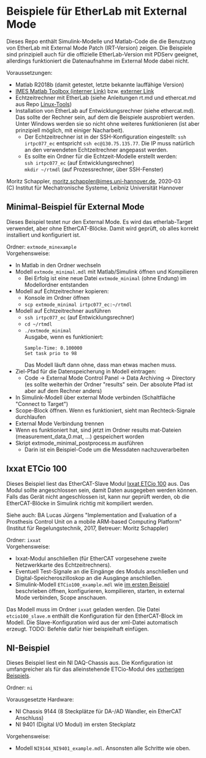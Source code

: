 # Beispiele für EtherLab mit External Mode

Dieses Repo enthält Simulink-Modelle und Matlab-Code die die Benutzung von EtherLab mit External Mode Patch (IRT-Version) zeigen.
Die Beispiele sind prinzipiell auch für die offizielle EtherLab-Version mit PDServ geeignet, allerdings funktioniert die Datenaufnahme im External Mode dabei nicht.

Voraussetzungen:
* Matlab R2018b (damit getestet, letzte bekannte lauffähige Version)
* [IMES Matlab Toolbox (interner Link)](https://gitlab.projekt.uni-hannover.de/imes-material/matlab-toolbox) bzw. [externer Link](https://github.com/SchapplM/matlab_toolbox)
* Echtzeitrechner mit EtherLab (siehe Anleitungen rt.md und ethercat.md aus Repo [Linux-Tools](https://gitlab.projekt.uni-hannover.de/imes-material/linux-tools))
* Installation von EtherLab auf Entwicklungsrechner (siehe ethercat.md). Das sollte der Rechner sein, auf dem die Beispiele ausprobiert werden. Unter Windows werden sie so nicht ohne weiteres funktionieren (ist aber prinzipiell möglich, mit einiger Nacharbeit).
  * Der Echtzeitrechner ist in der SSH-Konfiguration eingestellt: `ssh irtpc077_ec` entspricht `ssh ec@130.75.135.77`. Die IP muss natürlich an den verwendeten Echtzeitrechner angepasst werden.
  * Es sollte ein Ordner für die Echtzeit-Modelle erstellt werden:  
    `ssh irtpc077_ec` (auf Entwicklungsrechner)  
    `mkdir ~/rtmdl` (auf Prozessrechner, über SSH-Fenster)

Moritz Schappler, moritz.schappler@imes.uni-hannover.de, 2020-03  
(C) Institut für Mechatronische Systeme, Leibniz Universität Hannover

## Minimal-Beispiel für External Mode <a name="bsp_extmode"></a>

Dieses Beispiel testet nur den External Mode. Es wird das etherlab-Target verwendet, aber ohne EtherCAT-Blöcke. Damit wird geprüft, ob alles korrekt installiert und konfiguriert ist.

Ordner: `extmode_minexample`  
Vorgehensweise:
* In Matlab in den Ordner wechseln
* Modell `extmode_minimal.mdl` mit Matlab/Simulink öffnen und Kompilieren
  * Bei Erfolg ist eine neue Datei `extmode_minimal` (ohne Endung) im Modellordner entstanden
* Modell auf Echtzeitrechner kopieren:
  * Konsole im Ordner öffnen
  * `scp extmode_minimal irtpc077_ec:~/rtmdl`
* Modell auf Echtzeitrechner ausführen
  * `ssh irtpc077_ec` (auf Entwicklungsrechner)
  * `cd ~/rtmdl`
  * `./extmode_minimal`  
    Ausgabe, wenn es funktioniert:
    ```
    Sample-Time: 0.100000
    Set task prio to 98
    ```
    Das Modell läuft dann ohne, dass man etwas machen muss.
* Ziel-Pfad für die Datenspeicherung in Modell eintragen:
  * Code -> External Mode Control Panel -> Data Archiving -> Directory  
    (es sollte weiterhin der Ordner "results" sein. Der absolute Pfad ist aber auf dem Rechner anders)
* In Simulink-Modell über external Mode verbinden (Schaltfläche "Connect to Target")
* Scope-Block öffnen. Wenn es funktioniert, sieht man Rechteck-Signale durchlaufen
* External Mode Verbindung trennen
* Wenn es funktioniert hat, sind jetzt im Ordner results mat-Dateien (measurement_data_0.mat, ...) gespeichert worden
* Skript extmode_minimal_postprocess.m ausführen
  * Darin ist ein Beispiel-Code um die Messdaten nachzuverarbeiten

## Ixxat ETCio 100 <a name="bsp_ixxat"></a>

Dieses Beispiel liest das EtherCAT-Slave Modul [Ixxat ETCio 100](https://www.ixxat.com/de/produkte/industrie-produkte/io-module/etcio-100) aus.
Das Modul sollte angeschlossen sein, damit Daten ausgegeben werden können.
Falls das Gerät nicht angeschlossen ist, kann nur geprüft werden, ob die EtherCAT-Blöcke in Simulink richtig mit kompiliert werden.

Siehe auch: BA Lucas Jürgens "Implementation and Evaluation of a Prosthesis Control Unit on a mobile ARM-based Computing Platform" (Institut für Regelungstechnik, 2017, Betreuer: Moritz Schappler)

Ordner: `ixxat`  
Vorgehensweise:
* Ixxat-Modul anschließen (für EtherCAT vorgesehene zweite Netzwerkkarte des Echtzeitrechners).
* Eventuell Test-Signale an die Eingänge des Moduls anschließen und Digital-Speicheroszilloskop an die Ausgänge anschließen.
* Simulink-Modell `ETCio100_example.mdl` wie [im ersten Beispiel](#bsp_extmode) beschrieben öffnen, konfigurieren, kompilieren, starten, in external Mode verbinden, Scope anschauen.

Das Modell muss im Ordner `ixxat` geladen werden.
Die Datei `etcio100_slave.m` enthält die Konfiguration für den EtherCAT-Block im Modell. Die Slave-Konfiguration wird aus der xml-Datei automatisch erzeugt. TODO: Befehle dafür hier beispielhaft einfügen.

## NI-Beispiel <a name="bsp_ni"></a>

Dieses Beispiel liest ein NI DAQ-Chassis aus. Die Konfiguration ist umfangreicher als für das alleinstehende ETCio-Modul des [vorherigen Beispiels](#bsp_ixxat).

Ordner: `ni`  

Vorausgesetzte Hardware:
* NI Chassis 9144 (8 Steckplätze für DA-/AD Wandler, ein EtherCAT Anschluss)
* NI 9401 (Digital I/O Modul) im ersten Steckplatz

Vorgehensweise:
* Modell `NI9144_NI9401_example.mdl`. Ansonsten alle Schritte wie oben.


